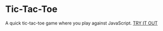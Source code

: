 # Tic-Tac-Toe #
A quick tic-tac-toe game where you play against JavaScript.
[TRY IT OUT](https://competent-swartz-18c948.netlify.app/)
